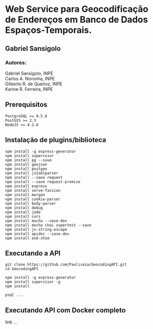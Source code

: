 # Web Service para Geocodificação de Endereços em Banco de Dados Espaços-Temporais.

## Gabriel Sansigolo<br>

### Autores:

Gabriel Sansigolo, INPE <br>
Carlos A. Noronha, INPE<br>
Gilberto R. de Queiroz, INPE<br>
Karine R. Ferreira, INPE<br>

## Prerequisitos

```
PostgreSQL >= 9.5.8
PostGIS >= 2.3
NodeJS >= 4.2.6

```

## Instalação de plugins/biblioteca

```
npm install -g express-generator
npm install supervisor
npm install pg --save
npm install geojson
npm install postgeo
npm install js2xmlparser
npm install --save request
npm install --save request-promise
npm install express
npm install serve-favicon
npm install morgan
npm install cookie-parser
npm install body-parser
npm install debug
npm install jade
npm install cors
npm install mocha --save-dev
npm install mocha chai supertest --save
npm install js-string-escape
npm install apidoc --save-dev
npm install es6-shim
```

## Executando a API 

```
git clone https://github.com/Pauliceia/GeocodingAPI.git
cd GeocodingAPI

npm install -g express-generator
npm install supervisor -g
npm install

psql ...
```

## Executando API com Docker completo
link ...



